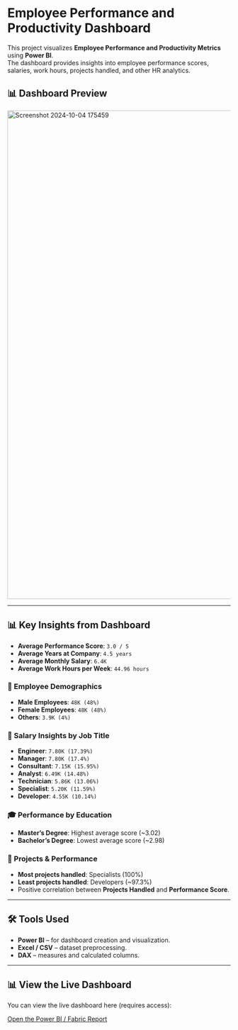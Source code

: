 # Employee Performance and Productivity Dashboard

This project visualizes **Employee Performance and Productivity Metrics** using **Power BI**.  
The dashboard provides insights into employee performance scores, salaries, work hours, projects handled, and other HR analytics.


## 📊 Dashboard Preview
<img width="1937" height="1103" alt="Screenshot 2024-10-04 175459" src="https://github.com/user-attachments/assets/ad73571a-4bfa-4151-9c2a-a95d357dfe76" />

---

## 📊 Key Insights from Dashboard

- **Average Performance Score**: `3.0 / 5`
- **Average Years at Company**: `4.5 years`
- **Average Monthly Salary**: `6.4K`
- **Average Work Hours per Week**: `44.96 hours`

### 👥 Employee Demographics
- **Male Employees**: `48K (48%)`
- **Female Employees**: `48K (48%)`
- **Others**: `3.9K (4%)`

### 💼 Salary Insights by Job Title
- **Engineer**: `7.80K (17.39%)`
- **Manager**: `7.80K (17.4%)`
- **Consultant**: `7.15K (15.95%)`
- **Analyst**: `6.49K (14.48%)`
- **Technician**: `5.86K (13.06%)`
- **Specialist**: `5.20K (11.59%)`
- **Developer**: `4.55K (10.14%)`

### 🎓 Performance by Education
- **Master’s Degree**: Highest average score (~3.02)
- **Bachelor’s Degree**: Lowest average score (~2.98)

### 📂 Projects & Performance
- **Most projects handled**: Specialists (100%)
- **Least projects handled**: Developers (~97.3%)
- Positive correlation between **Projects Handled** and **Performance Score**.

---

## 🛠️ Tools Used
- **Power BI** – for dashboard creation and visualization.
- **Excel / CSV** – dataset preprocessing.
- **DAX** – measures and calculated columns.

---

## 📊 View the Live Dashboard

You can view the live dashboard here (requires access):

[Open the Power BI / Fabric Report](https://app.fabric.microsoft.com/groups/27cbace7-64c5-45c4-8ab5-9366e7328b5a/reports/db6ba255-3a65-4f6b-8d19-7c9f78892fa1/2cb1f549d46fc4f544dc?experience=fabric-developer)

